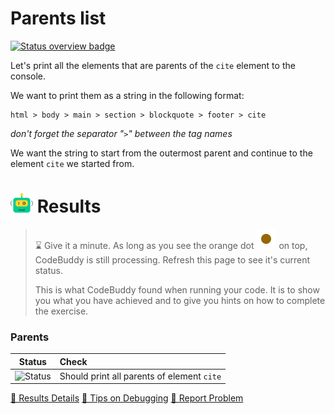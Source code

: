 # Parents list
[![Status overview badge](../../blob/badges/.github/badges/main/badge.svg)](#-results)


Let's print all the elements that are parents of the `cite` element to the console.

We want to print them as a string in the following format:

```
html > body > main > section > blockquote > footer > cite
```

_don't forget the separator "`>`" between the tag names_

We want the string to start from the outermost parent and continue to the element `cite` we started from.

<!-- Extra: Can you also add to the same string the classes each parent has, for example: `section.page > blockquote`. -->

[//]: # (autograding info start)
# <img src="https://github.com/DCI-EdTech/autograding-setup/raw/main/assets/bot-large.svg" alt="" data-canonical-src="https://github.com/DCI-EdTech/autograding-setup/raw/main/assets/bot-large.svg" height="31" /> Results
> ⌛ Give it a minute. As long as you see the orange dot ![processing](https://raw.githubusercontent.com/DCI-EdTech/autograding-setup/main/assets/processing.svg) on top, CodeBuddy is still processing. Refresh this page to see it's current status.
>
> This is what CodeBuddy found when running your code. It is to show you what you have achieved and to give you hints on how to complete the exercise.


### Parents

|                 Status                  | Check                                                                                    |
| :-------------------------------------: | :--------------------------------------------------------------------------------------- |
| ![Status](../../blob/badges/.github/badges/main/status0.svg) | Should print all parents of element `cite` |



[🔬 Results Details](../../actions)
[🐞 Tips on Debugging](https://github.com/DCI-EdTech/autograding-setup/wiki/How-to-work-with-CodeBuddy)
[📢 Report Problem](https://docs.google.com/forms/d/e/1FAIpQLSfS8wPh6bCMTLF2wmjiE5_UhPiOEnubEwwPLN_M8zTCjx5qbg/viewform?usp=pp_url&entry.652569746=Browser-DOM-traversing-parents-list)


[//]: # (autograding info end)